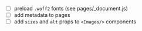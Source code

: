 - [ ] preload `.woff2` fonts (see pages/\_document.js)
- [ ] add metadata to pages
- [ ] add `sizes` and `alt` props to `<Images/>` components
